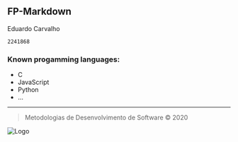 ## FP-Markdown
Eduardo Carvalho

`2241868`
### Known progamming languages:
* C
* JavaScript
* Python
* ...
***
> Metodologias de Desenvolvimento de Software © 2020

![Logo][1]

[1]: https://eduportugal.eu/wp-content/uploads/2017/08/eduportugal_ipleiria_n.jpg "IPLeiria"
